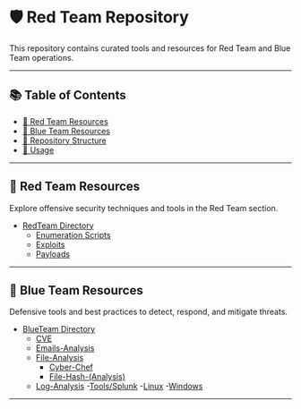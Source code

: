 # 🛡️ Red Team Repository

This repository contains curated tools and resources for Red Team and Blue Team operations.

---

## 📚 Table of Contents

- [🔴 Red Team Resources](#-red-team-resources)
- [🔵 Blue Team Resources](#-blue-team-resources)
- [📁 Repository Structure](#-repository-structure)
- [📌 Usage](#-usage)

---

## 🔴 Red Team Resources

Explore offensive security techniques and tools in the Red Team section.

- [RedTeam Directory](https://github.com/XenonBlack999/red-team/tree/main/RedTeam)
  - [ Enumeration Scripts](https://github.com/XenonBlack999/red-team/blob/main/RedTeam/enumeration.md)
  - [ Exploits](https://github.com/XenonBlack999/red-team/blob/main/RedTeam/exploits.md)
  - [ Payloads](https://github.com/XenonBlack999/red-team/blob/main/RedTeam/payloads.md)

---

## 🔵 Blue Team Resources

Defensive tools and best practices to detect, respond, and mitigate threats.

- [BlueTeam Directory](https://github.com/XenonBlack999/red-team/tree/main/BlueTeam)
  - [CVE](https://github.com/XenonBlack999/red-team/blob/main/BlueTeam/1.CVE/CVSS.md)
  - [Emails-Analysis](https://github.com/XenonBlack999/red-team/blob/main/BlueTeam/2.Email-Analysis/Emails-Analysis.md)
  - [File-Analysis](https://github.com/XenonBlack999/red-team/tree/main/BlueTeam/3.File-Analysis)
      - [Cyber-Chef](https://github.com/XenonBlack999/red-team/blob/main/BlueTeam/3.File-Analysis/Cyber-Chef.md)
      - [File-Hash-(Analysis)](https://github.com/XenonBlack999/red-team/blob/main/BlueTeam/3.File-Analysis/File-Hash-(Analysis).md)
  - [Log-Analysis](https://github.com/XenonBlack999/red-team/tree/main/BlueTeam/4.Log-Analysis)
       -[Tools/Splunk](https://github.com/XenonBlack999/red-team/blob/main/BlueTeam/4.Log-Analysis/Tools/Splunk.md)
       -[Linux](https://github.com/XenonBlack999/red-team/blob/main/BlueTeam/4.Log-Analysis/Linux.md)
       -[Windows](https://github.com/XenonBlack999/red-team/blob/main/BlueTeam/4.Log-Analysis/Windows.md)

---
